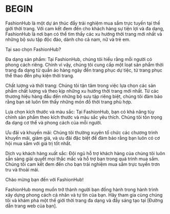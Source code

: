 # BEGIN
FashionHub là một dự án thúc đẩy trải nghiệm mua sắm trực tuyến tại thế giới thời trang. Với cam kết đem đến cho khách hàng sự tiện lợi và đa dạng, FashionHub là nơi bạn có thể tìm thấy các xu hướng thời trang mới nhất và những bộ sưu tập độc đáo, dành cho cả nam, nữ và trẻ em.

Tại sao chọn FashionHub?

Đa dạng sản phẩm: Tại FashionHub, chúng tôi hiểu rằng mỗi người có phong cách riêng. Chính vì vậy, chúng tôi cung cấp một loạt sản phẩm thời trang đa dạng từ quần áo hàng ngày đến trang phục dự tiệc, từ trang phục thể thao đến phụ kiện thời trang.

Chất lượng và thời trang: Chúng tôi tận tâm trong việc lựa chọn các sản phẩm chất lượng và theo kịp những xu hướng thời trang mới nhất. Từ các thương hiệu hàng đầu đến những bộ sưu tập riêng biệt, chúng tôi đảm bảo rằng bạn sẽ luôn tìm thấy những món đồ thời trang phù hợp.

Lựa chọn kích thước và màu sắc: Tại FashionHub, bạn có khả năng tùy chỉnh sản phẩm theo kích thước và màu sắc yêu thích. Chúng tôi tôn trọng đa dạng cơ thể và phong cách của mỗi người.

Ưu đãi và khuyến mãi: Chúng tôi thường xuyên tổ chức các chương trình khuyến mãi, giảm giá, và ưu đãi đặc biệt để đảm bảo rằng bạn luôn có cơ hội mua sắm với giá trị tốt nhất.

Dịch vụ khách hàng xuất sắc: Đội ngũ hỗ trợ khách hàng của chúng tôi luôn sẵn sàng giải quyết mọi thắc mắc và hỗ trợ bạn trong quá trình mua sắm. Chúng tôi cam kết đem đến cho bạn trải nghiệm mua sắm trực tuyến trơn tru và thoải mái.

Chào mừng bạn đến với FashionHub!

FashionHub mong muốn trở thành người bạn đồng hành trong hành trình xây dựng phong cách cá nhân và tự tin của bạn. Hãy tham gia cùng chúng tôi và khám phá một thế giới thời trang đa dạng và đầy sáng tạo tại [Đường dẫn trang web của bạn].




